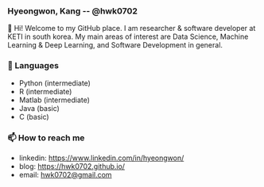 ### Hyeongwon, Kang -- @hwk0702

👋 Hi! Welcome to my GitHub place.
I am researcher & software developer at KETI in south korea. 
My main areas of interest are Data Science, Machine Learning & Deep Learning, and Software Development in general.


### 🔭 Languages
- Python (intermediate)
- R (intermediate)
- Matlab (intermediate)
- Java (basic)
- C (basic)


### 📫 How to reach me
- linkedin: https://www.linkedin.com/in/hyeongwon/
- blog: https://hwk0702.github.io/
- email: hwk0702@gmail.com
